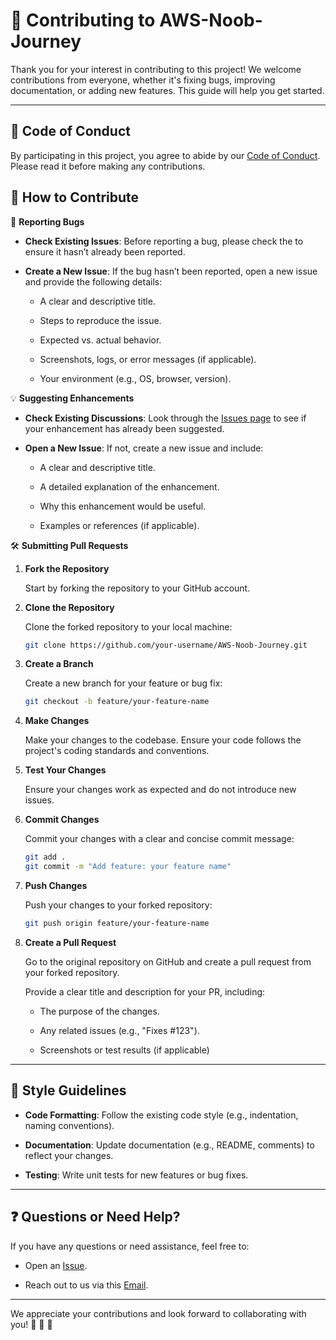 # 🚀 Contributing to AWS-Noob-Journey

Thank you for your interest in contributing to this project! We welcome contributions from everyone, whether it's fixing bugs, improving documentation, or adding new features. This guide will help you get started.

---
## 📜 Code of Conduct

By participating in this project, you agree to abide by our [Code of Conduct](https://github.com/chutrunganh/AWS-Noob-Journey/blob/master/.github/CODE_OF_CONDUCT.md). Please read it before making any contributions.

## 🤝 How to Contribute

🐛 **Reporting Bugs**

- **Check Existing Issues**: Before reporting a bug, please check the  to ensure it hasn’t already been reported.

- **Create a New Issue**: If the bug hasn’t been reported, open a new issue and provide the following details:

  - A clear and descriptive title.
  
  - Steps to reproduce the issue.
  
  - Expected vs. actual behavior.
  
  - Screenshots, logs, or error messages (if applicable).
  
  - Your environment (e.g., OS, browser, version).

💡 **Suggesting Enhancements**

- **Check Existing Discussions**: Look through the [Issues page](https://github.com/chutrunganh/AWS-Noob-Journey/issues) to see if your enhancement has already been suggested.

- **Open a New Issue**: If not, create a new issue and include:

  - A clear and descriptive title.

  - A detailed explanation of the enhancement.

  - Why this enhancement would be useful.

  - Examples or references (if applicable).

🛠 **Submitting Pull Requests**

1. **Fork the Repository**
   
    Start by forking the repository to your GitHub account.

2. **Clone the Repository**

   Clone the forked repository to your local machine:

    ```bash
    git clone https://github.com/your-username/AWS-Noob-Journey.git
    ```

3. **Create a Branch**

    Create a new branch for your feature or bug fix:

    ```bash
    git checkout -b feature/your-feature-name
    ```

4. **Make Changes**

    Make your changes to the codebase. Ensure your code follows the project's coding standards and conventions.

5. **Test Your Changes**

    Ensure your changes work as expected and do not introduce new issues.

6. **Commit Changes**

     Commit your changes with a clear and concise commit message:

    ```bash
    git add .
    git commit -m "Add feature: your feature name"
    ```

7. **Push Changes**

     Push your changes to your forked repository:

    ```bash
    git push origin feature/your-feature-name
    ```

8. **Create a Pull Request**

    Go to the original repository on GitHub and create a pull request from your forked repository. 

    Provide a clear title and description for your PR, including:

    - The purpose of the changes.
    
    - Any related issues (e.g., "Fixes #123").
    
    - Screenshots or test results (if applicable)

---
## 🎨 Style Guidelines

- **Code Formatting**: Follow the existing code style (e.g., indentation, naming conventions).

- **Documentation**: Update documentation (e.g., README, comments) to reflect your changes.

- **Testing**: Write unit tests for new features or bug fixes.
---
## ❓ Questions or Need Help?

If you have any questions or need assistance, feel free to:

- Open an [Issue](https://github.com/chutrunganh/AWS-Noob-Journey/issues/new?template=Blank+issue).

- Reach out to us via this [Email](mailto:chutrunganh04@gmail.com).

---

We appreciate your contributions and look forward to collaborating with you!  🎉 🎉 🎉
